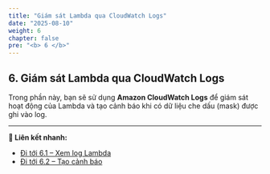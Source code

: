 ```yaml
---
title: "Giám sát Lambda qua CloudWatch Logs"
date: "2025-08-10"
weight: 6
chapter: false
pre: "<b> 6 </b>"
---
```


## **6. Giám sát Lambda qua CloudWatch Logs**

Trong phần này, bạn sẽ sử dụng **Amazon CloudWatch Logs** để giám sát hoạt động của Lambda và tạo cảnh báo khi có dữ liệu che dấu (mask) được ghi vào log.

---

**🔗 Liên kết nhanh:**
- [Đi tới 6.1 – Xem log Lambda](6.1.%20Xem-log-Lambda/_index.md)
- [Đi tới 6.2 – Tạo cảnh báo](6.2-Tao-canh-bao/_index.md)




